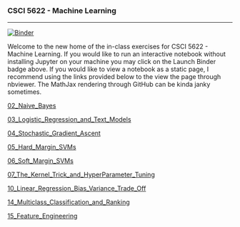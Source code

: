 ### CSCI 5622 - Machine Learning  
***

[![Binder](http://mybinder.org/badge.svg)](http://mybinder.org:/repo/chrisketelsen/csci5622notebooks)

Welcome to the new home of the in-class exercises for CSCI 5622 - Machine Learning.  If you would like to run an interactive notebook without installing Jupyter on your machine you may click on the Launch Binder badge above.  If you would like to view a notebook as a static page, I recommend using the links provided below to the view the page through nbviewer.  The MathJax rendering through GitHub can be kinda janky sometimes.  

[02_Naive_Bayes](https://nbviewer.jupyter.org/github/chrisketelsen/csci5622notebooks/blob/master/02_Naive_Bayes.ipynb)

[03_Logistic_Regression_and_Text_Models](http://nbviewer.jupyter.org/github/chrisketelsen/csci5622notebooks/blob/master/03_Logistic_Regression_and_Text_Models.ipynb)

[04_Stochastic_Gradient_Ascent](http://nbviewer.jupyter.org/github/chrisketelsen/csci5622notebooks/blob/master/04_Stochastic_Gradient_Ascent.ipynb)

[05_Hard_Margin_SVMs](http://nbviewer.jupyter.org/github/chrisketelsen/csci5622notebooks/blob/master/05_Hard_Margin_SVMs.ipynb)

[06_Soft_Margin_SVMs](http://nbviewer.jupyter.org/github/chrisketelsen/csci5622notebooks/blob/master/06_Soft_Margin_SVMs.ipynb)

[07_The_Kernel_Trick_and_HyperParameter_Tuning](http://nbviewer.jupyter.org/github/chrisketelsen/csci5622notebooks/blob/master/07_Kernel_Trick_and_HyperParam_Tuning.ipynb)

[10_Linear_Regression_Bias_Variance_Trade_Off](http://nbviewer.jupyter.org/github/chrisketelsen/csci5622notebooks/blob/master/10_Linear_Regression_Bias_Variance.ipynb)

[14_Multiclass_Classification_and_Ranking](http://nbviewer.jupyter.org/github/chrisketelsen/csci5622notebooks/blob/master/14_Multiclass_and_Ranking.ipynb)

[15_Feature_Engineering](http://nbviewer.jupyter.org/github/chrisketelsen/csci5622notebooks/blob/master/15_Feature_Engineering.ipynb)

